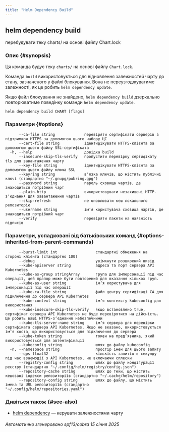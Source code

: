```yaml
---
title: "Helm Dependency Build"
---
```


## helm dependency build

перебудувати теку charts/ на основі файлу Chart.lock

### Опис {#synopsis}

Ця команда будує теку `charts/` на основі файлу `Chart.lock`.

Команда `build` використовується для відновлення залежностей чарту до стану, зазначеного у файлі блокування. Вона не переузгоджуватиме залежності, як це робить `helm dependency update`.

Якщо файл блокування не знайдено, `helm dependency build` дзеркально повторюватиме поведінку команди `helm dependency update`.

```none
helm dependency build CHART [flags]
```

### Параметри {#options}

```none
      --ca-file string             перевіряти сертифікати серверів з підтримкою HTTPS за допомогою цього набору ЦС
      --cert-file string           ідентифікувати HTTPS-клієнта за допомогою цього файлу SSL-сертифіката
  -h, --help                       довідка build
      --insecure-skip-tls-verify   пропустити перевірку сертифікату tls для завантаження чарту
      --key-file string            ідентифікувати HTTPS-клієнта за допомогою цього файлу ключа SSL
      --keyring string             вʼязка ключів, що містить публічні ключі (стандартно "~/.gnupg/pubring.gpg")
      --password string            пароль сховища чартів, де знаходиться потрібний чарт
      --plain-http                 використовувати незахищені HTTP-зʼєднання для завантаження чартів
      --skip-refresh               не оновлювати кеш локального репозиторію
      --username string            імʼя користувача сховища чартів, де знаходиться потрібний чарт
      --verify                     перевіряти пакети на наявність підписів
```

### Параметри, успадковані від батьківських команд {#options-inherited-from-parent-commands}

```none
      --burst-limit int                 стандартні обмеження на стороні клієнта (стандартно 100)
      --debug                           увімкнути розширений вивід
      --kube-apiserver string           адреса та порт сервера API Kubernetes
      --kube-as-group stringArray       група для імперсонації під час операції, цей прапор може бути повторений для вказання кількох груп.
      --kube-as-user string             імʼя користувача для імперсонації під час операції
      --kube-ca-file string             файл центру сертифікаці СА для підключення до сервера API Kubernetes
      --kube-context string             імʼя контексту kubeconfig для використання
      --kube-insecure-skip-tls-verify   якщо встановлено true, сертифікат сервера API Kubernetes не буде перевірятися на дійсність. Це робить ваші HTTPS-зʼєднання небезпечними
      --kube-tls-server-name string     імʼя сервера для перевірки сертифіката сервера API Kubernetes. Якщо не вказано, використовується імʼя хоста, що використовується для підключення до сервера
      --kube-token string               токен на предʼявника, який використовується для автентифікації
      --kubeconfig string               шлях до файлу kubeconfig
  -n, --namespace string                простір імен для цього запиту
      --qps float32                     кількість запитів в секунду під час взаємодії з API Kubernetes, не включаючи сплески
      --registry-config string          шлях до файлу конфігурації реєстру (стандартно "~/.config/helm/registry/config.json")
      --repository-cache string         шлях до теки, що містить кешовані індекси репозиторіїв (стандартно "~/.cache/helm/repository")
      --repository-config string        шлях до файлу, що містить імена та URL репозиторіїв (стандартно "~/.config/helm/repositories.yaml")
```

### Дивіться також {#see-also}

* [helm dependency](helm_dependency.md) — керувати залежностями чарту

###### Автоматично згенеровано spf13/cobra 15 січня 2025
